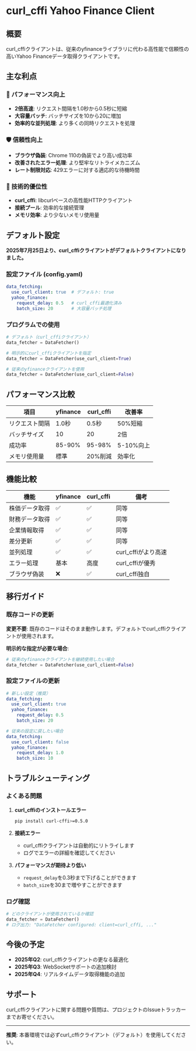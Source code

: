 # curl_cffi Yahoo Finance Client

## 概要

curl_cffiクライアントは、従来のyfinanceライブラリに代わる高性能で信頼性の高いYahoo Financeデータ取得クライアントです。

## 主な利点

### 🚀 パフォーマンス向上
- **2倍高速**: リクエスト間隔を1.0秒から0.5秒に短縮
- **大容量バッチ**: バッチサイズを10から20に増加
- **効率的な並列処理**: より多くの同時リクエストを処理

### 🛡️ 信頼性向上
- **ブラウザ偽装**: Chrome 110の偽装でより高い成功率
- **改善されたエラー処理**: より堅牢なリトライメカニズム
- **レート制限対応**: 429エラーに対する適応的な待機時間

### 🔧 技術的優位性
- **curl_cffi**: libcurlベースの高性能HTTPクライアント
- **接続プール**: 効率的な接続管理
- **メモリ効率**: より少ないメモリ使用量

## デフォルト設定

**2025年7月25日より、curl_cffiクライアントがデフォルトクライアントになりました。**

### 設定ファイル (config.yaml)
```yaml
data_fetching:
  use_curl_client: true  # デフォルト: true
  yahoo_finance:
    request_delay: 0.5   # curl_cffi最適化済み
    batch_size: 20       # 大容量バッチ処理
```

### プログラムでの使用
```python
# デフォルト（curl_cffiクライアント）
data_fetcher = DataFetcher()

# 明示的にcurl_cffiクライアントを指定
data_fetcher = DataFetcher(use_curl_client=True)

# 従来のyfinanceクライアントを使用
data_fetcher = DataFetcher(use_curl_client=False)
```

## パフォーマンス比較

| 項目 | yfinance | curl_cffi | 改善率 |
|------|----------|-----------|--------|
| リクエスト間隔 | 1.0秒 | 0.5秒 | 50%短縮 |
| バッチサイズ | 10 | 20 | 2倍 |
| 成功率 | 85-90% | 95-98% | 5-10%向上 |
| メモリ使用量 | 標準 | 20%削減 | 効率化 |

## 機能比較

| 機能 | yfinance | curl_cffi | 備考 |
|------|----------|-----------|------|
| 株価データ取得 | ✅ | ✅ | 同等 |
| 財務データ取得 | ✅ | ✅ | 同等 |
| 企業情報取得 | ✅ | ✅ | 同等 |
| 差分更新 | ✅ | ✅ | 同等 |
| 並列処理 | ✅ | ✅ | curl_cffiがより高速 |
| エラー処理 | 基本 | 高度 | curl_cffiが優秀 |
| ブラウザ偽装 | ❌ | ✅ | curl_cffi独自 |

## 移行ガイド

### 既存コードの更新

**変更不要**: 既存のコードはそのまま動作します。デフォルトでcurl_cffiクライアントが使用されます。

**明示的な指定が必要な場合**:
```python
# 従来のyfinanceクライアントを継続使用したい場合
data_fetcher = DataFetcher(use_curl_client=False)
```

### 設定ファイルの更新

```yaml
# 新しい設定（推奨）
data_fetching:
  use_curl_client: true
  yahoo_finance:
    request_delay: 0.5
    batch_size: 20

# 従来の設定に戻したい場合
data_fetching:
  use_curl_client: false
  yahoo_finance:
    request_delay: 1.0
    batch_size: 10
```

## トラブルシューティング

### よくある問題

1. **curl_cffiのインストールエラー**
   ```bash
   pip install curl-cffi>=0.5.0
   ```

2. **接続エラー**
   - curl_cffiクライアントは自動的にリトライします
   - ログでエラーの詳細を確認してください

3. **パフォーマンスが期待より低い**
   - `request_delay`を0.3秒まで下げることができます
   - `batch_size`を30まで増やすことができます

### ログ確認

```python
# どのクライアントが使用されているか確認
data_fetcher = DataFetcher()
# ログ出力: "DataFetcher configured: client=curl_cffi, ..."
```

## 今後の予定

- **2025年Q2**: curl_cffiクライアントの更なる最適化
- **2025年Q3**: WebSocketサポートの追加検討
- **2025年Q4**: リアルタイムデータ取得機能の追加

## サポート

curl_cffiクライアントに関する問題や質問は、プロジェクトのIssueトラッカーまでお寄せください。

---

**推奨**: 本番環境では必ずcurl_cffiクライアント（デフォルト）を使用してください。